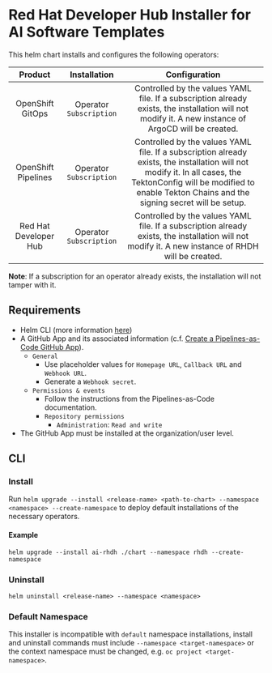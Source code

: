 # Red Hat Developer Hub Installer for AI Software Templates

This helm chart installs and configures the following operators:

|       Product       |      Installation       |                                                                                                      Configuration                                                                                                       |
| :-----------------: | :---------------------: | :----------------------------------------------------------------------------------------------------------------------------------------------------------------------------------------------------------------------: |
|  OpenShift GitOps   | Operator `Subscription` |                                    Controlled by the values YAML file. If a subscription already exists, the installation will not modify it. A new instance of ArgoCD will be created.                                     |
| OpenShift Pipelines | Operator `Subscription` | Controlled by the values YAML file. If a subscription already exists, the installation will not modify it. In all cases, the TektonConfig will be modified to enable Tekton Chains and the signing secret will be setup. |
| Red Hat Developer Hub | Operator `Subscription` | Controlled by the values YAML file. If a subscription already exists, the installation will not modify it. A new instance of RHDH will be created. |

**Note**: If a subscription for an operator already exists, the installation will not tamper with it.

## Requirements

- Helm CLI (more information [here](https://helm.sh/docs/intro/install/))
- A GitHub App and its associated information (c.f. [Create a Pipelines-as-Code GitHub App](https://pipelinesascode.com/docs/install/github_apps/)).
  - `General`
    - Use placeholder values for `Homepage URL`, `Callback URL` and `Webhook URL`.
    - Generate a `Webhook secret`.
  - `Permissions & events`
    - Follow the instructions from the Pipelines-as-Code documentation.
    - `Repository permissions`
      - `Administration`: `Read and write`
- The GitHub App must be installed at the organization/user level.

## CLI

### Install

Run `helm upgrade --install <release-name> <path-to-chart> --namespace <namespace> --create-namespace` to deploy default installations of the necessary operators.

#### Example

`helm upgrade --install ai-rhdh ./chart --namespace rhdh --create-namespace`

### Uninstall

`helm uninstall <release-name> --namespace <namespace>`

### Default Namespace

This installer is incompatible with `default` namespace installations, install and uninstall commands must include `--namespace <target-namespace>` or the context namespace must be changed, e.g. `oc project <target-namespace>`.

